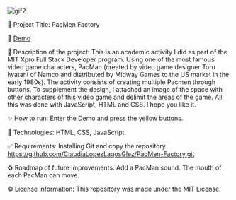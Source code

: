 
![gif2](https://user-images.githubusercontent.com/101289219/170800107-e347b63e-6a49-402f-b80a-af1930ece921.gif)


📌 Project Title: PacMen Factory

👀 [Demo](https://rawcdn.githack.com/ClaudiaLopezLagosGlez/PacMen-Factory/3812492ddc84fd737f1b70fbea588190820fb52f/index.html) 

🎯 Description of the project: This is an academic activity I did as part of the MIT Xpro Full Stack Developer program. Using one of the most famous video game characters, PacMan (created by video game designer Toru Iwatani of Namco and distributed by Midway Games to the US market in the early 1980s). The activity consists of creating multiple Pacmen through buttons. To supplement the design, I attached an image of the space with other characters of this video game and delimit the areas of the game. All this was done with JavaScript, HTML and CSS. I hope you like it.

✨ How to run:
 Enter the Demo and press the yellow buttons.

🚀 Technologies:  HTML, CSS, JavaScript.  

✅ Requirements: Installing Git and copy the repository https://github.com/ClaudiaLopezLagosGlez/PacMen-Factory.git

♻️ Roadmap of future improvements: Add a PacMan sound. The mouth of each PacMan can move.

©️ License information: This repository was made under the MIT License.


 
 






 
